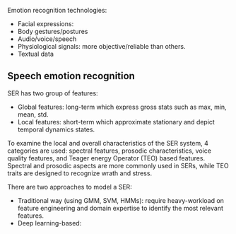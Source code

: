 Emotion recognition technologies:
- Facial expressions:
- Body gestures/postures
- Audio/voice/speech
- Physiological signals: more objective/reliable than others.
- Textual data

## Speech emotion recognition
SER has two group of features:
- Global features: long-term which express gross stats such as max, min, mean, std.
- Local features: short-term which approximate stationary and depict temporal dynamics states.

To examine the local and overall characteristics of the SER system, 4 categories are used: spectral features, prosodic characteristics, voice quality features, and Teager energy Operator (TEO) based features. Spectral and prosodic aspects are more commonly used in SERs, while TEO traits are designed to recognize wrath and stress.

There are two approaches to model a SER:
- Traditional way (using GMM, SVM, HMMs): require heavy-workload on feature engineering and domain expertise to identify the most relevant features.
- Deep learning-based:
